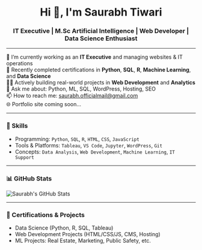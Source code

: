 <h1 align="center">Hi 👋, I'm Saurabh Tiwari</h1>
<h3 align="center">IT Executive | M.Sc Artificial Intelligence | Web Developer | Data Science Enthusiast</h3>

---

🔭 I’m currently working as an **IT Executive** and managing websites & IT operations  
🌱 Recently completed certifications in **Python**, **SQL**, **R**, **Machine Learning**, and **Data Science**  
👨‍💻 Actively building real-world projects in **Web Development** and **Analytics**  
💬 Ask me about: Python, ML, SQL, WordPress, Hosting, SEO  
📫 How to reach me: saurabh.officialmail@gmail.com  
🌐 Portfolio site coming soon...

---

### 🚀 Skills
- Programming: `Python`, `SQL`, `R`, `HTML`, `CSS`, `JavaScript`
- Tools & Platforms: `Tableau`, `VS Code`, `Jupyter`, `WordPress`, `Git`
- Concepts: `Data Analysis`, `Web Development`, `Machine Learning`, `IT Support`

---

### 📊 GitHub Stats
![Saurabh's GitHub Stats](https://github-readme-stats.vercel.app/api?username=S-R-Tiwari&show_icons=true&theme=radical)

---

### 🧠 Certifications & Projects
- Data Science (Python, R, SQL, Tableau)
- Web Development Projects (HTML/CSS/JS, CMS, Hosting)
- ML Projects: Real Estate, Marketing, Public Safety, etc.
